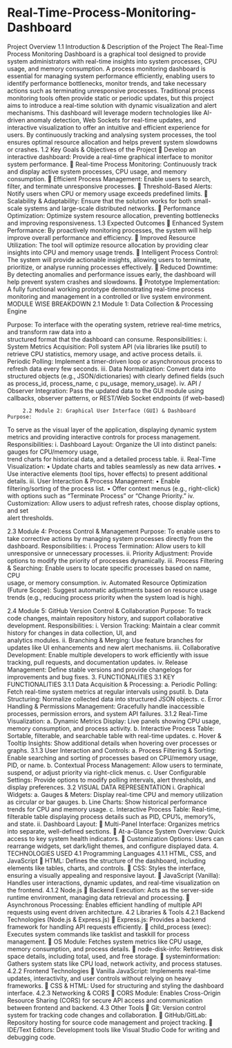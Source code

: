# Real-Time-Process-Monitoring-Dashboard
Project Overview 
1.1 Introduction & Description of the Project 
The Real-Time Process Monitoring Dashboard is a graphical tool designed to provide 
system administrators with real-time insights into system processes, CPU usage, and 
memory consumption. A process monitoring dashboard is essential for managing system 
performance efficiently, enabling users to identify performance bottlenecks, monitor 
trends, and take necessary actions such as terminating unresponsive processes. 
Traditional process monitoring tools often provide static or periodic updates, but this 
project aims to introduce a real-time solution with dynamic visualization and alert 
mechanisms. 
This dashboard will leverage modern technologies like AI-driven anomaly detection, Web 
Sockets for real-time updates, and interactive visualization to offer an intuitive and 
efficient experience for users. By continuously tracking and analysing system processes, 
the tool ensures optimal resource allocation and helps prevent system slowdowns or 
crashes. 
1.2 Key Goals & Objectives of the Project 
 Develop an interactive dashboard: Provide a real-time graphical interface to 
monitor system performance. 
 Real-time Process Monitoring: Continuously track and display active system 
processes, CPU usage, and memory consumption. 
 Efficient Process Management: Enable users to search, filter, and terminate 
unresponsive processes. 
 Threshold-Based Alerts: Notify users when CPU or memory usage exceeds 
predefined limits. 
 Scalability & Adaptability: Ensure that the solution works for both small-scale 
systems and large-scale distributed networks. 
 Performance Optimization: Optimize system resource allocation, preventing 
bottlenecks and improving responsiveness. 
1.3 Expected Outcomes 
 Enhanced System Performance: By proactively monitoring processes, the system 
will help improve overall performance and efficiency. 
 Improved Resource Utilization: The tool will optimize resource allocation by 
providing clear insights into CPU and memory usage trends. 
 Intelligent Process Control: The system will provide actionable insights, allowing 
users to terminate, prioritize, or analyse running processes effectively. 
 Reduced Downtime: By detecting anomalies and performance issues early, the 
dashboard will help prevent system crashes and slowdowns. 
 Prototype Implementation: A fully functional working prototype demonstrating 
real-time process monitoring and management in a controlled or live system 
environment. 
MODULE WISE BREAKDOWN 
2.1 Module 1: Data Collection & Processing Engine 
 
Purpose: 
To interface with the operating system, retrieve real-time metrics, and transform raw data into a      
structured format that the dashboard can consume. 
Responsibilities: 
i. System Metrics Acquisition: Poll system API (via libraries like psutil) to retrieve CPU 
statistics, memory usage, and active process details. 
ii. Periodic Polling: Implement a timer-driven loop or asynchronous process to refresh data 
every few seconds. 
iii. Data Normalization: Convert data into structured objects (e.g., JSON/dictionaries) with 
clearly defined fields (such as process_id, process_name, c pu_usage, memory_usage). 
iv. API / Observer Integration: Pass the updated data to the GUI module using callbacks, 
observer patterns, or REST/Web Socket endpoints (if web-based) 
     
         2.2 Module 2: Graphical User Interface (GUI) & Dashboard 
    Purpose: 
To serve as the visual layer of the application, displaying dynamic system metrics and 
providing interactive controls for process management. 
     Responsibilities: 
     i. Dashboard Layout: Organize the UI into distinct panels: gauges for CPU/memory usage,         
trend charts for historical data, and a detailed process table. 
    ii. Real-Time Visualization: 
• Update charts and tables seamlessly as new data arrives. 
• Use interactive elements (tool tips, hover effects) to present additional details. 
          iii. User Interaction & Process Management: 
• Enable filtering/sorting of the process list. 
• Offer context menus (e.g., right-click) with options such as “Terminate Process” or 
“Change Priority.” 
         iv. Customization: Allow users to adjust refresh rates, choose display options, and set         
alert thresholds. 
 
        
 
 
2.3 Module 4: Process Control & Management 
 Purpose: 
     To enable users to take corrective actions by managing system processes directly from the                       
dashboard. 
              Responsibilities: 
                 i. Process Termination: Allow users to kill unresponsive or unnecessary processes. 
                ii. Priority Adjustment: Provide options to modify the priority of processes dynamically. 
                iii. Process Filtering & Searching: Enable users to locate specific processes based on name, CPU                                          
usage, or memory consumption. 
               iv. Automated Resource Optimization (Future Scope): Suggest automatic adjustments based 
on    resource usage trends (e.g., reducing process priority when the system load is high). 
 
2.4  Module 5: GitHub Version Control & Collaboration 
  Purpose: 
      To track code changes, maintain repository history, and support collaborative development. 
              Responsibilities: 
    i. Version Tracking: Maintain a clear commit history for changes in data collection, UI, and     
analytics modules. 
   ii. Branching & Merging: Use feature branches for updates like UI enhancements and new alert 
mechanisms. 
  iii. Collaborative Development: Enable multiple developers to work efficiently with issue 
tracking, pull requests, and documentation updates. 
   iv. Release Management: Define stable versions and provide changelogs for improvements 
and bug fixes. 
3. FUNCTIONALITIES 
        3.1 KEY FUNCTIONALITIES 
       3.1.1 Data Acquisition & Processing: 
a. Periodic Polling: Fetch real-time system metrics at regular 
intervals using psutil. 
b. Data Structuring: Normalize collected data into structured JSON 
objects. 
c. Error Handling & Permissions Management: Gracefully handle 
inaccessible processes, permission errors, and system API failures. 
            3.1.2 Real-Time Visualization: 
a. Dynamic Metrics Display: Live panels showing CPU usage, memory 
consumption, and process activity. 
b. Interactive Process Table: Sortable, filterable, and searchable table 
with real-time updates. 
c. Hover & Tooltip Insights: Show additional details when hovering over 
processes or graphs. 
3.1.3 User Interaction and Controls: 
a. Process Filtering & Sorting: Enable searching and sorting of processes 
based on CPU/memory usage, PID, or name. 
b. Contextual Process Management: Allow users to terminate, suspend, 
or adjust priority via right-click menus. 
c. User Configurable Settings: Provide options to modify polling intervals, 
alert thresholds, and display preferences. 
3.2  VISUAL DATA REPRESENTATION 
i. Graphical Widgets: 
a. Gauges & Meters: Display real-time CPU and memory utilization as 
circular or bar gauges. 
b. Line Charts: Show historical performance trends for CPU and 
memory usage. 
c. Interactive Process Table: Real-time, filterable table displaying 
process details such as PID, CPU%, memory%, and state. 
ii. Dashboard Layout: 
 Multi-Panel Interface: Organizes metrics into separate, well-defined 
sections. 
 At-a-Glance System Overview: Quick access to key system health 
indicators. 
 Customization Options: Users can rearrange widgets, set dark/light 
themes, and configure displayed data. 
4. TECHNOLOGIES USED 
4.1  Programming Languages 
4.1.1 HTML, CSS, and JavaScript 
 HTML: Defines the structure of the dashboard, including elements like tables, charts, and 
controls. 
 CSS: Styles the interface, ensuring a visually appealing and responsive layout. 
 JavaScript (Vanilla): Handles user interactions, dynamic updates, and real-time 
visualization on the frontend. 
4.1.2 Node.js 
 Backend Execution: Acts as the server-side runtime environment, managing data retrieval 
and processing. 
 Asynchronous Processing: Enables efficient handling of multiple API requests using event
driven architecture. 
4.2 Libraries & Tools 
4.2.1 Backend Technologies (Node.js & Express.js) 
 Express.js: Provides a backend framework for handling API requests efficiently. 
 child_process (exec): Executes system commands like tasklist and taskkill for process      
management. 
 OS Module: Fetches system metrics like CPU usage, memory consumption, and process details. 
 node-disk-info: Retrieves disk space details, including total, used, and free storage. 
 systeminformation: Gathers system stats like CPU load, network activity, and process     statuses. 
4.2.2 Frontend Technologies 
 Vanilla JavaScript: Implements real-time updates, interactivity, and user controls    without 
relying on heavy frameworks. 
 CSS & HTML: Used for structuring and styling the dashboard interface. 
4.2.3 Networking & CORS 
 CORS Module: Enables Cross-Origin Resource Sharing (CORS) for secure API access    and 
communication between frontend and backend. 
4.3 Other Tools 
 Git: Version control system for tracking code changes and collaboration. 
 GitHub/GitLab: Repository hosting for source code management and project tracking. 
 IDE/Text Editors: Development tools like Visual Studio Code for writing and debugging code.
